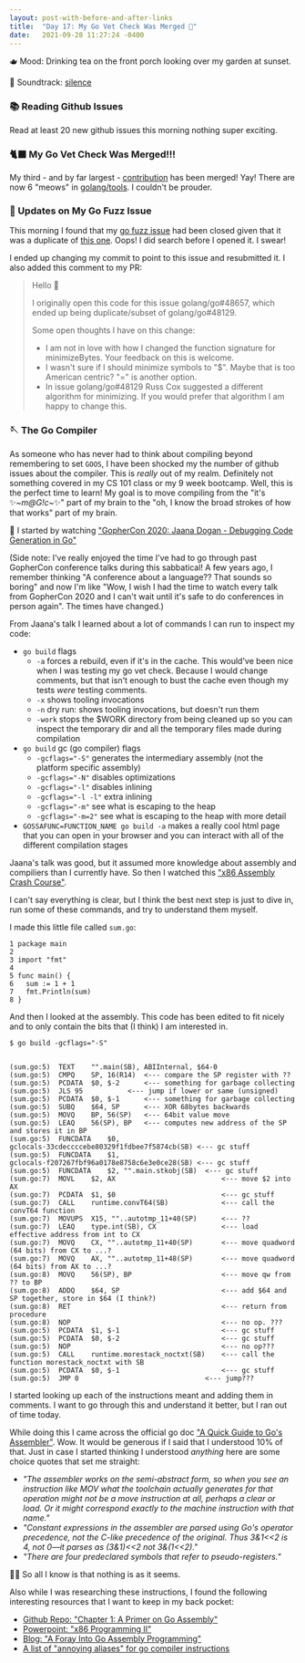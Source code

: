 ```yaml
---
layout: post-with-before-and-after-links
title:  "Day 17: My Go Vet Check Was Merged 🎉"
date:   2021-09-28 11:27:24 -0400
---
```


🫖  Mood: Drinking tea on the front porch looking over my garden at sunset.

🎵 Soundtrack: [silence]()

### 📚 Reading Github Issues

Read at least 20 new github issues this morning nothing super exciting.

### 🐈‍⬛ My Go Vet Check Was Merged!!!

My third - and by far largest -
[contribution](https://go-review.googlesource.com/c/tools/+/351553) has been
merged! Yay! There are now 6 "meows" in
[golang/tools](https://github.com/golang/tools/blob/b182fdeb5a9e86b7d7857fecea90d70768bd9672/go/analysis/passes/tests/testdata/src/a/a_test.go#L56-L94).
I couldn't be prouder.


### 🧶 Updates on My Go Fuzz Issue
This morning I found that my [go
fuzz issue](https://github.com/golang/go/issues/48657) had been closed given
that it was a duplicate of [this
one](https://github.com/golang/go/issues/48129). Oops! I did search before I
opened it. I swear!

I ended up changing my commit to point to this issue and resubmitted it. I also
added this comment to my PR:
> Hello 👋
>
> I originally open this code for this issue golang/go#48657, which ended up being
> duplicate/subset of golang/go#48129.
>
> Some open thoughts I have on this change:
> * I am not in love with how I changed the function signature for minimizeBytes.
>   Your feedback on this is welcome.
> * I wasn't sure if I should minimize symbols to "$". Maybe that is too American
>   centric? "=" is another option.
> * In issue golang/go#48129 Russ Cox suggested a different algorithm for
>   minimizing. If you would prefer that algorithm I am happy to change this.

### 🪡  The Go Compiler

As someone who has never had to think about compiling beyond remembering to set
`GOOS`, I have been shocked my the number of github issues about the compiler.
This is _really_ out of my realm. Definitely not something covered in my CS 101
class or my 9 week bootcamp. Well, this is the perfect time to learn! My goal is
to move compiling from the "it's ✨_~m@G!c~_✨" part of my brain to the "oh, I know
the broad strokes of how that works" part of my brain.

🎥 I started by watching ["GopherCon 2020: Jaana Dogan - Debugging Code
Generation in
Go"](https://www.youtube.com/watch?v=qPIB3STWXVk&list=PL2ntRZ1ySWBfUint2hCE1JRxRWChloasB&index=10&ab_channel=GopherAcademy)

(Side note: I've really enjoyed the time I've had to go through past GopherCon
conference talks during this sabbatical! A few years ago, I remember thinking
"A conference about a language?? That sounds so boring" and now I'm like
"Wow, I wish I had the time to watch every talk from GopherCon 2020 and I can't
wait until it's safe to do conferences in person again". The times have
changed.)

From Jaana's talk I learned about a lot of commands I can run to inspect my
code:
* `go build` flags
  * `-a` forces a rebuild, even if it's in the cache. This would've been nice
    when I was testing my go vet check. Because I would change comments, but
    that isn't enough to bust the cache even though my tests _were_ testing
    comments.
  * `-x` shows tooling invocations
  * `-n` dry run: shows tooling invocations, but doesn't run them
  * `-work` stops the $WORK directory from being cleaned up so you can inspect
    the temporary dir and all the temporary files made during compilation
* `go build` gc (go compiler) flags
  * `-gcflags="-S"` generates the intermediary assembly (not the platform
    specific assembly)
  * `-gcflags="-N"` disables optimizations
  * `-gcflags="-l"` disables inlining
  * `-gcflags="-l -l"` extra inlining
  * `-gcflags="-m"` see what is escaping to the heap
  * `-gcflags="-m=2"` see what is escaping to the heap with more detail
* `GOSSAFUNC=FUNCTION_NAME go build -a` makes a really cool html page that you
  can open in your browser and you can interact with all of the different
  compilation stages

Jaana's talk was good, but it assumed more knowledge about assembly and
compiliers than I currently have. So then I watched this ["x86 Assembly Crash
Course"](https://www.youtube.com/watch?v=75gBFiFtAb8&ab_channel=HackUCF).

I can't say everything is clear, but I think the best next step is just to dive
in, run some of these commands, and try to understand them myself.

I made this little file called `sum.go`:
```
1 package main
2
3 import "fmt"
4
5 func main() {
6   sum := 1 + 1
7   fmt.Println(sum)
8 }
```

And then I looked at the assembly. This code has been edited to fit nicely and
to only contain the bits that (I think) I am interested in.
```
$ go build -gcflags="-S"


(sum.go:5)	TEXT	"".main(SB), ABIInternal, $64-0
(sum.go:5)	CMPQ	SP, 16(R14)  <--- compare the SP register with ??
(sum.go:5)	PCDATA	$0, $-2      <--- something for garbage collecting
(sum.go:5)	JLS	95           <--- jump if lower or same (unsigned)
(sum.go:5)	PCDATA	$0, $-1      <--- something for garbage collecting
(sum.go:5)	SUBQ	$64, SP      <--- XOR 68bytes backwards
(sum.go:5)	MOVQ	BP, 56(SP)   <--- 64bit value move
(sum.go:5)	LEAQ	56(SP), BP   <--- computes new address of the SP and stores it in BP
(sum.go:5)	FUNCDATA	$0, gclocals·33cdeccccebe80329f1fdbee7f5874cb(SB) <--- gc stuff
(sum.go:5)	FUNCDATA	$1, gclocals·f207267fbf96a0178e8758c6e3e0ce28(SB) <--- gc stuff
(sum.go:5)	FUNCDATA	$2, "".main.stkobj(SB)  <--- gc stuff
(sum.go:7)	MOVL	$2, AX                          <--- move $2 into AX
(sum.go:7)	PCDATA	$1, $0                          <--- gc stuff
(sum.go:7)	CALL	runtime.convT64(SB)             <--- call the convT64 function
(sum.go:7)	MOVUPS	X15, ""..autotmp_11+40(SP)      <--- ??
(sum.go:7)	LEAQ	type.int(SB), CX                <--- load effective address from int to CX
(sum.go:7)	MOVQ	CX, ""..autotmp_11+40(SP)       <--- move quadword (64 bits) from CX to ...?
(sum.go:7)	MOVQ	AX, ""..autotmp_11+48(SP)       <--- move quadword (64 bits) from AX to ...?
(sum.go:8)	MOVQ	56(SP), BP                      <--- move qw from ?? to BP
(sum.go:8)	ADDQ	$64, SP                         <--- add $64 and SP together, store in $64 (I think?)
(sum.go:8)	RET                                     <--- return from procedure
(sum.go:8)	NOP                                     <--- no op. ???
(sum.go:5)	PCDATA	$1, $-1                         <--- gc stuff
(sum.go:5)	PCDATA	$0, $-2                         <--- gc stuff
(sum.go:5)	NOP                                     <--- no op???
(sum.go:5)	CALL	runtime.morestack_noctxt(SB)    <--- call the function morestack_noctxt with SB
(sum.go:5)	PCDATA	$0, $-1                         <--- gc stuff
(sum.go:5)	JMP	0                               <--- jump???
```

I started looking up each of the instructions meant and adding them in comments.
I want to go through this and understand it better, but I ran out of time today.

While doing this I came across the official go doc ["A Quick Guide to Go's
Assembler"](https://golang.org/doc/asm). Wow. It would be generous if I said
that I understood 10% of that. Just in case I started thinking I understood
_anything_ here are some choice quotes that set me straight:
* _"The assembler works on the semi-abstract form, so when you see an
  instruction like MOV what the toolchain actually generates for that operation
  might not be a move instruction at all, perhaps a clear or load. Or it might
  correspond exactly to the machine instruction with that name."_
* _"Constant expressions in the assembler are parsed using Go's operator
  precedence, not the C-like precedence of the original. Thus 3&1<<2 is 4, not
  0—it parses as (3&1)<<2 not 3&(1<<2)."_
* _"There are four predeclared symbols that refer to pseudo-registers."_

😵‍💫 So all I know is that nothing is as it seems.

Also while I was researching these instructions, I found the following interesting
resources that I want to keep in my back pocket:
* [Github Repo: "Chapter 1: A Primer on Go
  Assembly"](https://github.com/teh-cmc/go-internals/tree/master/chapter1_assembly_primer)
* [Powerpoint: "x86 Programming
  II"](https://courses.cs.washington.edu/courses/cse351/17wi/lectures/CSE351-L09-x86-II_17wi.pdf)
* [Blog: "A Foray Into Go Assembly
  Programming"](https://blog.sgmansfield.com/2017/04/a-foray-into-go-assembly-programming/)
* [A list of "annoying aliases" for go compiler
  instructions](https://github.com/golang/go/blob/2ebe77a2fda1ee9ff6fd9a3e08933ad1ebaea039/src/cmd/asm/internal/arch/arch.go#L127-L180)

